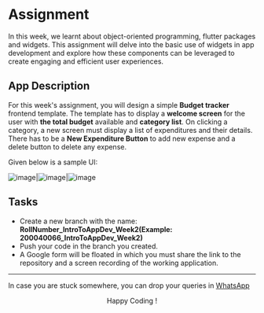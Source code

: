 # Assignment 
In this week, we learnt about object-oriented programming, flutter packages and widgets. This assignment will delve into the basic use of widgets in app development and explore how these components can be leveraged to create engaging and efficient user experiences. 
## App Description
For this week's assignment, you will design a simple **Budget tracker** frontend template. The template has to display a **welcome screen** for the user with **the total budget** available and **category list**. On clicking a category, a new screen must display a list of expenditures and their details. There has to be a **New Expenditure Button** to add new expense and a delete button to delete any expense.

Given below is a sample UI:


![image](https://github.com/wncc/TSS-2023/assets/134774307/b54999ec-6eff-43a5-b147-0c6efeca4512)|![image](https://github.com/wncc/TSS-2023/assets/134774307/6bf1b38c-9160-45a5-bbb9-9f19c8b981bb)|![image](https://github.com/wncc/TSS-2023/assets/134774307/ef1faa04-4a8f-40ea-a88f-b4106008d731)

## Tasks
* Create a new branch with the name: **RollNumber_IntroToAppDev_Week2(Example: 200040066_IntroToAppDev_Week2)**
* Push your code in the branch you created.
* A Google form will be floated in which you must share the link to the repository and a screen recording of the working application.

***
In case you are stuck somewhere, you can drop your queries in [WhatsApp](https://chat.whatsapp.com/EHA9cUj9vwOBjp1kHTmP9d)
<p align="center"> Happy Coding !</p>
